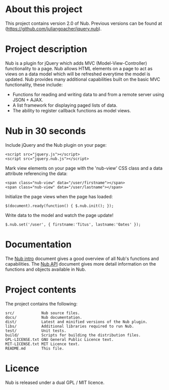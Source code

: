 About this project
==================

This project contains version 2.0 of Nub.
Previous versions can be found at (https://github.com/juliangoacher/jquery.nub).

Project description
===================

Nub is a plugin for jQuery which adds MVC (Model-View-Controller) functionality to a page.
Nub allows HTML elements on a page to act as views on a data model which will be refreshed everytime the model is updated.
Nub provides many additional capabilities built on the basic MVC functionality, these include:

* Functions for reading and writing data to and from a remote server using JSON + AJAX.
* A list framework for displaying paged lists of data.
* The ability to register callback functions as model views.

Nub in 30 seconds
=================

Include jQuery and the Nub plugin on your page:

    <script src="jquery.js"></script>
    <script src="jquery.nub.js"></script>

Mark view elements on your page with the 'nub-view' CSS class and a data attribute referencing the data:

    <span class="nub-view" data="/user/firstname"></span>
    <span class="nub-view" data="/user/lastname"></span>

Initialize the page views when the page has loaded:

    $(document).ready(function() { $.nub.init(); });

Write data to the model and watch the page update!

    $.nub.set('/user', { firstname:'Titus', lastname:'Oates' });

Documentation
=============

The [Nub intro](http://innerfunction.com/nub/nub-intro.html) document gives a good overview of all Nub's functions and capabilities.
The [Nub API](http://innerfunction.com/nub/nub-api.html) document gives more detail information on the functions and objects available in Nub.

Project contents
================

The project contains the following:

    src/            Nub source files.
    docs/           Nub documentation.
    dist/           Latest and minified versions of the Nub plugin.
    libs/           Additional libraries required to run Nub.
    test/           Unit tests.
    build/          Scripts for building the distribution files.
    GPL-LICENSE.txt GNU General Public Licence text.
    MIT-LICENSE.txt MIT Licence text.
    README.md       This file.

Licence
=======

Nub is released under a dual GPL / MIT licence.
